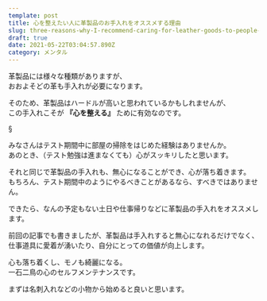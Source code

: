 ```yaml
---
template: post
title: 心を整えたい人に革製品のお手入れをオススメする理由
slug: three-reasons-why-I-recommend-caring-for-leather-goods-to-people-who-want-to-improve-their-minds
draft: true
date: 2021-05-22T03:04:57.890Z
category: メンタル
---
```

革製品には様々な種類がありますが、  
おおよそどの革も手入れが必要になります。  

そのため、革製品はハードルが高いと思われているかもしれませんが、  
この手入れこそが **『心を整える』** ために有効なのです。  

§  

みなさんはテスト期間中に部屋の掃除をはじめた経験はありませんか。  
あのとき、（テスト勉強は進まなくても）心がスッキリしたと思います。  

それと同じで革製品の手入れも、無心になることができ、心が落ち着きます。  
もちろん、テスト期間中のようにやるべきことがあるなら、すべきではありません。  

できたら、なんの予定もない土日や仕事帰りなどに革製品の手入れをオススメします。  

前回の記事でも書きましたが、革製品は手入れすると無心になれるだけでなく、  
仕事道具に愛着が湧いたり、自分にとっての価値が向上します。  

心も落ち着くし、モノも綺麗になる。  
一石二鳥の心のセルフメンテナンスです。  

まずは名刺入れなどの小物から始めると良いと思います。  
